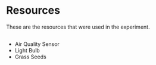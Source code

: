 # Resources
These are the resources that were used in the experiment.
##
- Air Quality Sensor
- Light Bulb
- Grass Seeds
